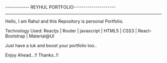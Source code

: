 ------------ REYHUL PORTFOLIO---------------------
______________________________________________________________

Hello, I am Rahul and this Repository is personal Portfolio.

Technology Used: Reactjs | Router | javascript | HTML5 | CSS3 | React-Bootstrap | Material@UI

Just have a luk and boost your portfolio too..

Enjoy Ahead...!! Thanks..!!
